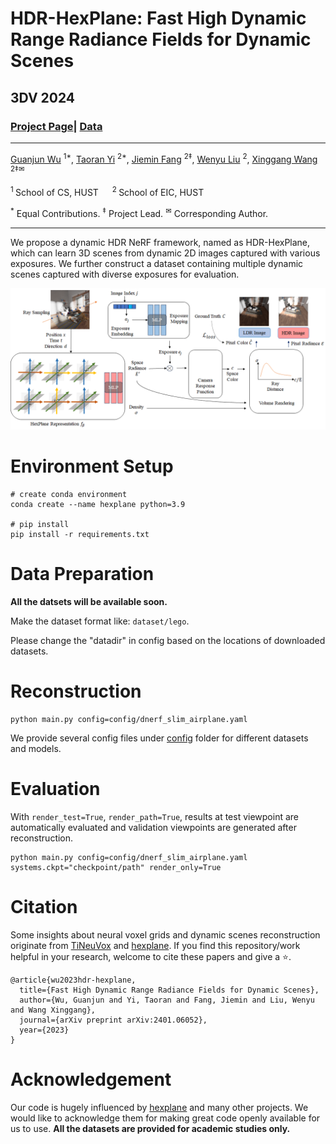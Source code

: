 # HDR-HexPlane: Fast High Dynamic Range Radiance Fields for Dynamic Scenes

## 3DV 2024
### [Project Page](https://guanjunwu.github.io/4dgs/index.html)| [Data](https://drive.google.com/drive/folders/19eTjvgw98_hYodCMegHHg5PjhNUgFVNO?usp=sharing)

---
[Guanjun Wu](https://guanjunwu.github.io/) <sup>1*</sup>, [Taoran Yi](https://github.com/taoranyi) <sup>2*</sup>,
[Jiemin Fang](https://jaminfong.cn/) <sup>2‡</sup>, [Wenyu Liu](http://eic.hust.edu.cn/professor/liuwenyu/) <sup>2</sup>, [Xinggang Wang](https://xwcv.github.io) <sup>2‡✉</sup>

<sup>1 </sup>School of CS, HUST &emsp; <sup>2 </sup>School of EIC, HUST &emsp;

<sup>\*</sup> Equal Contributions. <sup>$\ddagger$</sup> Project Lead. <sup>✉</sup> Corresponding Author.

---

We propose a dynamic HDR NeRF framework, named as HDR-HexPlane, which can learn 3D scenes from dynamic 2D images captured with various exposures. We further construct a dataset containing multiple dynamic scenes captured with diverse exposures for evaluation.

![image](docs/framework.jpg)

# Environment Setup

```
# create conda environment
conda create --name hexplane python=3.9

# pip install 
pip install -r requirements.txt
```

# Data Preparation

**All the datsets will be available soon.**

Make the dataset format like: `dataset/lego`.

Please change the "datadir" in config based on the locations of downloaded datasets.

# Reconstruction

```
python main.py config=config/dnerf_slim_airplane.yaml
```

We provide several config files under [config](config/) folder for different datasets and models.

# Evaluation

With `render_test=True`, `render_path=True`, results at test viewpoint are automatically evaluated and validation viewpoints are generated after reconstruction.

```
python main.py config=config/dnerf_slim_airplane.yaml systems.ckpt="checkpoint/path" render_only=True
```

# Citation

Some insights about neural voxel grids and dynamic scenes reconstruction originate from [TiNeuVox](https://github.com/hustvl/TiNeuVox) and [hexplane](https://github.com/Caoang327/HexPlane). If you find this repository/work helpful in your research, welcome to cite these papers and give a ⭐.
```
@article{wu2023hdr-hexplane,
  title={Fast High Dynamic Range Radiance Fields for Dynamic Scenes},
  author={Wu, Guanjun and Yi, Taoran and Fang, Jiemin and Liu, Wenyu and Wang Xinggang},
  journal={arXiv preprint arXiv:2401.06052},
  year={2023}
}
```

# Acknowledgement

Our code is hugely influenced by [hexplane](https://github.com/Caoang327/HexPlane) and many other projects. We would like to acknowledge them for making great code openly available for us to use. **All the datasets are provided for academic studies only.**
